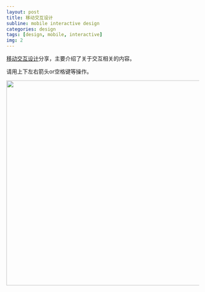 ```yaml
---
layout: post
title: 移动交互设计
subline: mobile interactive design
categories: design
tags: [design, mobile, interactive]
img: 2
---
```


<a target="_blank" href="http://www.zwlme.com/share/mobile-interactive/">移动交互设计</a>分享，主要介绍了关于交互相关的内容。

请用上下左右箭头or空格键等操作。

<a class="entry-more" target="_blank" href="http://www.zwlme.com/share/mobile-interactive/"><img src="http://zhuowenli-data.stor.sinaapp.com/images/2014/08/mobile-design-interactive.png" alt="" width="960" height="537" /></a>


